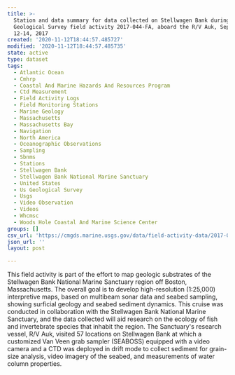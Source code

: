 ```yaml
---
title: >-
  Station and data summary for data collected on Stellwagen Bank during U.S.
  Geological Survey field activity 2017-044-FA, aboard the R/V Auk, September
  12-14, 2017
created: '2020-11-12T18:44:57.485727'
modified: '2020-11-12T18:44:57.485735'
state: active
type: dataset
tags:
  - Atlantic Ocean
  - Cmhrp
  - Coastal And Marine Hazards And Resources Program
  - Ctd Measurement
  - Field Activity Logs
  - Field Monitoring Stations
  - Marine Geology
  - Massachusetts
  - Massachusetts Bay
  - Navigation
  - North America
  - Oceanographic Observations
  - Sampling
  - Sbnms
  - Stations
  - Stellwagen Bank
  - Stellwagen Bank National Marine Sanctuary
  - United States
  - Us Geological Survey
  - Usgs
  - Video Observation
  - Videos
  - Whcmsc
  - Woods Hole Coastal And Marine Science Center
groups: []
csv_url: 'https://cmgds.marine.usgs.gov/data/field-activity-data/2017-044-FA/'
json_url: ''
layout: post

---
```

This field activity is part of the effort to map geologic substrates of the Stellwagen Bank National Marine Sanctuary region off Boston, Massachusetts. The overall goal is to develop high-resolution (1:25,000) interpretive maps, based on multibeam sonar data and seabed sampling, showing surficial geology and seabed sediment dynamics. This cruise was conducted in collaboration with the Stellwagen Bank National Marine Sanctuary, and the data collected will aid research on the ecology of fish and invertebrate species that inhabit the region. The Sanctuary's research vessel, R/V Auk, visited 57 locations on Stellwagen Bank at which a customized Van Veen grab sampler (SEABOSS) equipped with a video camera and a CTD was deployed in drift mode to collect sediment for grain-size analysis, video imagery of the seabed, and measurements of water column properties.
